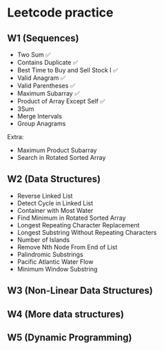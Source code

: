 # Leetcode practice

## W1 (Sequences)

- Two Sum ✅
- Contains Duplicate ✅
- Best Time to Buy and Sell Stock I ✅
- Valid Anagram ✅
- Valid Parentheses ✅
- Maximum Subarray ✅
- Product of Array Except Self ✅
- 3Sum
- Merge Intervals
- Group Anagrams

Extra:
  
- Maximum Product Subarray
- Search in Rotated Sorted Array

## W2 (Data Structures)

- Reverse Linked List
- Detect Cycle in Linked List
- Container with Most Water
- Find Minimum in Rotated Sorted Array
- Longest Repeating Character Replacement
- Longest Substring Without Repeating Characters
- Number of Islands
- Remove Nth Node From End of List
- Palindromic Substrings
- Pacific Atlantic Water Flow
- Minimum Window Substring


## W3 (Non-Linear Data Structures)


## W4 (More data structures)

## W5 (Dynamic Programming)

